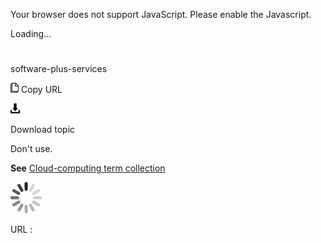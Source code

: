 Your browser does not support JavaScript. Please enable the Javascript.

Loading...

# 

software-plus-services

![Copy URL](software-plus-services_files/Copy.png)
Copy URL

![Download](software-plus-services_files/Download.png)

Download topic

Don't use.

**See** [Cloud-computing term collection](https://worldready.cloudapp.net/Styleguide/Read?id=2700&topicid=28841)

![In progress](software-plus-services_files/activity-large.gif)

URL :
